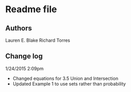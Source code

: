 # Readme file #

## Authors ##
Lauren E. Blake
Richard Torres

## Change log ##

1/24/2015 2:09pm
- Changed equations for 3.5 Union and Intersection
- Updated Example 1 to use sets rather than probability